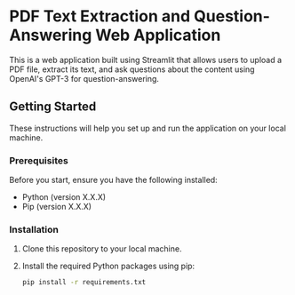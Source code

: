 # PDF Text Extraction and Question-Answering Web Application

This is a web application built using Streamlit that allows users to upload a PDF file, extract its text, and ask questions about the content using OpenAI's GPT-3 for question-answering.

## Getting Started

These instructions will help you set up and run the application on your local machine.

### Prerequisites

Before you start, ensure you have the following installed:

- Python (version X.X.X)
- Pip (version X.X.X)

### Installation

1. Clone this repository to your local machine.

2. Install the required Python packages using pip:

   ```bash
   pip install -r requirements.txt
